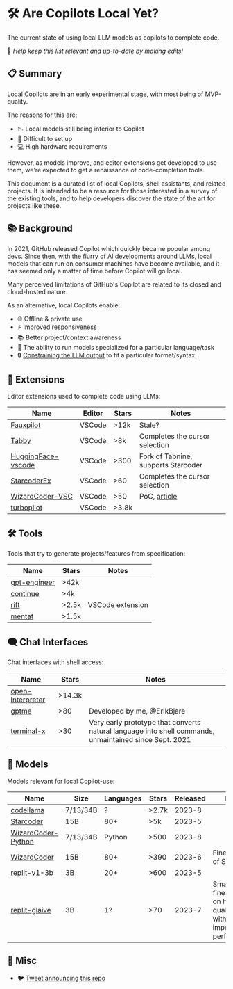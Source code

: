 # 🛠️ Are Copilots Local Yet?

The current state of using local LLM models as copilots to complete code.

📝 *Help keep this list relevant and up-to-date by [making edits][edit]!*

[edit]: https://github.com/ErikBjare/are-copilots-local-yet/edit/master/README.md

## 📋 Summary

Local Copilots are in an early experimental stage, with most being of MVP-quality. 

The reasons for this are:

- 📉 Local models still being inferior to Copilot
- 🔧 Difficult to set up
- 💻 High hardware requirements

However, as models improve, and editor extensions get developed to use them, we're expected to get a renaissance of code-completion tools.

This document is a curated list of local Copilots, shell assistants, and related projects. It is intended to be a resource for those interested in a survey of the existing tools, and to help developers discover the state of the art for projects like these.

## 📚 Background

In 2021, GitHub released Copilot which quickly became popular among devs. Since then, with the flurry of AI developments around LLMs, local models that can run on consumer machines have become available, and it has seemed only a matter of time before Copilot will go local.

Many perceived limitations of GitHub's Copilot are related to its closed and cloud-hosted nature. 

As an alternative, local Copilots enable:

- 🌐 Offline & private use
- ⚡ Improved responsiveness
- 📚 Better project/context awareness
- 🎯 The ability to run models specialized for a particular language/task
- 🔒 [Constraining the LLM output](https://twitter.com/ErikBjare/status/1656731582001020928) to fit a particular format/syntax.

## 🧩 Extensions

Editor extensions used to complete code using LLMs:

| Name        | Editor | Stars | Notes   |
|-------------|--------|-------|---------|
| [Fauxpilot][fauxpilot]   | VSCode | >12k  | Stale?  |
| [Tabby][tabby] | VSCode | >8k | Completes the cursor selection  |
| [HuggingFace-vscode][hf-vscode] | VSCode | >300  | Fork of Tabnine, supports Starcoder |
| [StarcoderEx][sc-ex] | VSCode | >60   | Completes the cursor selection |
| [WizardCoder-VSC][wc-vsc] | VSCode | >50   | PoC, [article][wc-vsc-blog] |
| [turbopilot][turbopilot] | VSCode | >3.8k |      |

[fauxpilot]: https://github.com/fauxpilot/fauxpilot
[tabby]: https://github.com/TabbyML/tabby
[hf-vscode]: https://github.com/huggingface/huggingface-vscode
[sc-ex]: https://github.com/Lisoveliy/StarCoderEx
[wc-vsc]: https://github.com/mzbac/wizardCoder-vsc
[wc-vsc-blog]: https://medium.com/@anchen.li/build-your-own-copliot-using-open-source-llm-ff9da556cb09
[turbopilot]: https://github.com/ravenscroftj/turbopilot

## 🛠️ Tools

Tools that try to generate projects/features from specification:

| Name         | Stars | Notes   |
|--------------|-------|---------|
| [gpt-engineer][gpt-engineer] | >42k  |         |
| [continue][continue]     | >4k   |         |
| [rift][rift]         | >2.5k | VSCode extension |
| [mentat][mentat]       | >1.5k |         |

[gpt-engineer]: https://github.com/AntonOsika/gpt-engineer
[continue]: https://github.com/continuedev/continue
[rift]: https://github.com/morph-labs/rift
[mentat]: https://github.com/biobootloader/mentat

## 🗨️ Chat Interfaces

Chat interfaces with shell access:

| Name         | Stars | Notes   |
|--------------|-------|---------|
| [open-interpreter][oi] | >14.3k  |         |
| [gptme][gptme] | >80 | Developed by me, @ErikBjare |
| [terminal-x][terminal-x] | >30 | Very early prototype that converts natural language into shell commands, unmaintained since Sept. 2021 |

[oi]: https://github.com/KillianLucas/open-interpreter
[gptme]: https://github.com/ErikBjare/gptme
[terminal-x]: https://github.com/davidfant/terminal-x

## 🤖 Models

Models relevant for local Copilot-use:

| Name        | Size | Languages | Stars | Released | Notes |
|-------------|------|-----------|-------|----------|-------|
| [codellama][codellama]   | 7/13/34B | ?        | >2.7k   | 2023-8  | |
| [Starcoder][starcoder]   | 15B | 80+        | >5k   | 2023-5  |       |
| [WizardCoder-Python][wc-py] | 7/13/34B | Python | >500 | 2023-8 | |
| [WizardCoder][wc-v1] | 15B | 80+        | >390  | 2023-6  | Fine-tuning of Starcoder |
| [replit-v1-3b][replit-v1] | 3B | 20+        | >600  | 2023-5  |      |
| [replit-glaive][replit-glaive] | 3B | 1?        | >70   | 2023-7  | Small model fine-tuned on high-quality data, with impressive performance. |

[codellama]: https://github.com/facebookresearch/codellama
[starcoder]: https://github.com/bigcode-project/starcoder
[wc-py]: https://huggingface.co/WizardLM/WizardCoder-Python-34B-V1.0
[wc-v1]: https://huggingface.co/WizardLM/WizardCoder-15B-V1.0
[replit-v1]: https://huggingface.co/replit/replit-code-v1-3b
[replit-glaive]: https://huggingface.co/sahil2801/replit-code-instruct-glaive

## 📰 Misc

- 🐦 [Tweet announcing this repo][announce]

[announce]: https://twitter.com/ErikBjare/status/1681616666600394753
